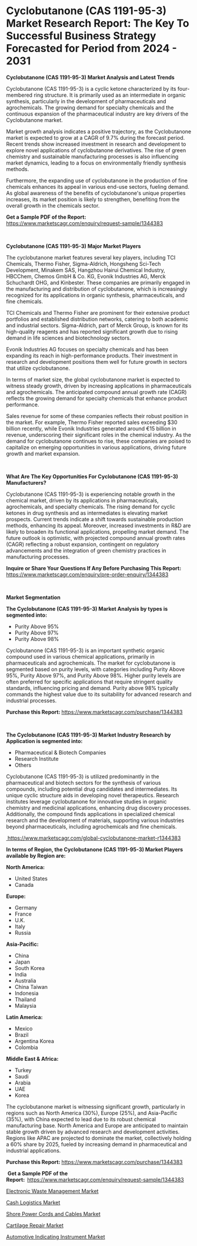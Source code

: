 <p><h1>Cyclobutanone (CAS 1191-95-3) Market Research Report: The Key To Successful Business Strategy Forecasted for Period from 2024 - 2031</h1></p><p><strong>Cyclobutanone (CAS 1191-95-3) Market Analysis and Latest Trends</strong></p>
<p><p>Cyclobutanone (CAS 1191-95-3) is a cyclic ketone characterized by its four-membered ring structure. It is primarily used as an intermediate in organic synthesis, particularly in the development of pharmaceuticals and agrochemicals. The growing demand for specialty chemicals and the continuous expansion of the pharmaceutical industry are key drivers of the Cyclobutanone market. </p><p>Market growth analysis indicates a positive trajectory, as the Cyclobutanone market is expected to grow at a CAGR of 9.7% during the forecast period. Recent trends show increased investment in research and development to explore novel applications of cyclobutanone derivatives. The rise of green chemistry and sustainable manufacturing processes is also influencing market dynamics, leading to a focus on environmentally friendly synthesis methods.</p><p>Furthermore, the expanding use of cyclobutanone in the production of fine chemicals enhances its appeal in various end-use sectors, fueling demand. As global awareness of the benefits of cyclobutanone's unique properties increases, its market position is likely to strengthen, benefiting from the overall growth in the chemicals sector.</p></p>
<p><strong>Get a Sample PDF of the Report:&nbsp;</strong> <a href="https://www.marketscagr.com/enquiry/request-sample/1344383?utm_campaign=1349&utm_medium=2&utm_source=Github&utm_content=ia&utm_term=30092024&utm_id=cyclobutanone-cas-1191-95-3">https://www.marketscagr.com/enquiry/request-sample/1344383</a></p>
<p>&nbsp;</p>
<p><strong>Cyclobutanone (CAS 1191-95-3) Major Market Players</strong></p>
<p><p>The cyclobutanone market features several key players, including TCI Chemicals, Thermo Fisher, Sigma-Aldrich, Hongsheng Sci-Tech Development, Minakem SAS, Hangzhou Hairui Chemical Industry, HBCChem, Chemos GmbH & Co. KG, Evonik Industries AG, Merck Schuchardt OHG, and Kinbester. These companies are primarily engaged in the manufacturing and distribution of cyclobutanone, which is increasingly recognized for its applications in organic synthesis, pharmaceuticals, and fine chemicals.</p><p>TCI Chemicals and Thermo Fisher are prominent for their extensive product portfolios and established distribution networks, catering to both academic and industrial sectors. Sigma-Aldrich, part of Merck Group, is known for its high-quality reagents and has reported significant growth due to rising demand in life sciences and biotechnology sectors.</p><p>Evonik Industries AG focuses on specialty chemicals and has been expanding its reach in high-performance products. Their investment in research and development positions them well for future growth in sectors that utilize cyclobutanone.</p><p>In terms of market size, the global cyclobutanone market is expected to witness steady growth, driven by increasing applications in pharmaceuticals and agrochemicals. The anticipated compound annual growth rate (CAGR) reflects the growing demand for specialty chemicals that enhance product performance.</p><p>Sales revenue for some of these companies reflects their robust position in the market. For example, Thermo Fisher reported sales exceeding $30 billion recently, while Evonik Industries generated around €15 billion in revenue, underscoring their significant roles in the chemical industry. As the demand for cyclobutanone continues to rise, these companies are poised to capitalize on emerging opportunities in various applications, driving future growth and market expansion.</p></p>
<p>&nbsp;</p>
<p><strong>What Are The Key Opportunities For Cyclobutanone (CAS 1191-95-3) Manufacturers?</strong></p>
<p><p>Cyclobutanone (CAS 1191-95-3) is experiencing notable growth in the chemical market, driven by its applications in pharmaceuticals, agrochemicals, and specialty chemicals. The rising demand for cyclic ketones in drug synthesis and as intermediates is elevating market prospects. Current trends indicate a shift towards sustainable production methods, enhancing its appeal. Moreover, increased investments in R&D are likely to broaden its functional applications, propelling market demand. The future outlook is optimistic, with projected compound annual growth rates (CAGR) reflecting a robust expansion, contingent on regulatory advancements and the integration of green chemistry practices in manufacturing processes.</p></p>
<p><strong>Inquire or Share Your Questions If Any Before Purchasing This Report:</strong> <a href="https://www.marketscagr.com/enquiry/pre-order-enquiry/1344383?utm_campaign=1349&utm_medium=2&utm_source=Github&utm_content=ia&utm_term=30092024&utm_id=cyclobutanone-cas-1191-95-3">https://www.marketscagr.com/enquiry/pre-order-enquiry/1344383</a></p>
<p>&nbsp;</p>
<p><strong>Market Segmentation</strong></p>
<p><strong>The Cyclobutanone (CAS 1191-95-3) Market Analysis by types is segmented into:</strong></p>
<p><ul><li>Purity Above 95%</li><li>Purity Above 97%</li><li>Purity Above 98%</li></ul></p>
<p><p>Cyclobutanone (CAS 1191-95-3) is an important synthetic organic compound used in various chemical applications, primarily in pharmaceuticals and agrochemicals. The market for cyclobutanone is segmented based on purity levels, with categories including Purity Above 95%, Purity Above 97%, and Purity Above 98%. Higher purity levels are often preferred for specific applications that require stringent quality standards, influencing pricing and demand. Purity above 98% typically commands the highest value due to its suitability for advanced research and industrial processes.</p></p>
<p><strong>Purchase this Report:&nbsp;</strong><a href="https://www.marketscagr.com/purchase/1344383?utm_campaign=1349&utm_medium=2&utm_source=Github&utm_content=ia&utm_term=30092024&utm_id=cyclobutanone-cas-1191-95-3">https://www.marketscagr.com/purchase/1344383</a></p>
<p>&nbsp;</p>
<p><strong>The Cyclobutanone (CAS 1191-95-3) Market Industry Research by Application is segmented into:</strong></p>
<p><ul><li>Pharmaceutical & Biotech Companies</li><li>Research Institute</li><li>Others</li></ul></p>
<p><p>Cyclobutanone (CAS 1191-95-3) is utilized predominantly in the pharmaceutical and biotech sectors for the synthesis of various compounds, including potential drug candidates and intermediates. Its unique cyclic structure aids in developing novel therapeutics. Research institutes leverage cyclobutanone for innovative studies in organic chemistry and medicinal applications, enhancing drug discovery processes. Additionally, the compound finds applications in specialized chemical research and the development of materials, supporting various industries beyond pharmaceuticals, including agrochemicals and fine chemicals.</p></p>
<p><a href="https://www.marketscagr.com/global-cyclobutanone-market-r1344383?utm_campaign=1349&utm_medium=2&utm_source=Github&utm_content=ia&utm_term=30092024&utm_id=cyclobutanone-cas-1191-95-3">&nbsp;https://www.marketscagr.com/global-cyclobutanone-market-r1344383</a></p>
<p><strong>In terms of Region, the Cyclobutanone (CAS 1191-95-3) Market Players available by Region are:</strong></p>
<p>
    <p> <strong> North America: </strong>
        <ul>
            <li>United States</li>
            <li>Canada</li>
        </ul>
        </p> 
    <p> <strong> Europe: </strong>
        <ul>
            <li>Germany</li>
            <li>France</li>
            <li>U.K.</li>
            <li>Italy</li>
            <li>Russia</li>
        </ul>
        </p> 
    <p> <strong> Asia-Pacific: </strong>
        <ul>
            <li>China</li>
            <li>Japan</li>
            <li>South Korea</li>
            <li>India</li>
            <li>Australia</li>
            <li>China Taiwan</li>
            <li>Indonesia</li>
            <li>Thailand</li>
            <li>Malaysia</li>
        </ul>
        </p> 
    <p> <strong> Latin America: </strong>
        <ul>
            <li>Mexico</li>
            <li>Brazil</li>
            <li>Argentina Korea</li>
            <li>Colombia</li>
        </ul>
        </p> 
    <p> <strong> Middle East & Africa: </strong>
        <ul>
            <li>Turkey</li>
            <li>Saudi</li>
            <li>Arabia</li>
            <li>UAE</li>
            <li>Korea</li>
        </ul>
    </p>
    </p>
<p><p>The cyclobutanone market is witnessing significant growth, particularly in regions such as North America (30%), Europe (25%), and Asia-Pacific (35%), with China expected to lead due to its robust chemical manufacturing base. North America and Europe are anticipated to maintain stable growth driven by advanced research and development activities. Regions like APAC are projected to dominate the market, collectively holding a 60% share by 2025, fueled by increasing demand in pharmaceutical and industrial applications.</p></p>
<p><strong>Purchase this Report: </strong><a href="https://www.marketscagr.com/purchase/1344383?utm_campaign=1349&utm_medium=2&utm_source=Github&utm_content=ia&utm_term=30092024&utm_id=cyclobutanone-cas-1191-95-3">https://www.marketscagr.com/purchase/1344383</a></p>
<p>&nbsp;<strong>Get a Sample PDF of the Report:&nbsp;&nbsp;</strong><a href="https://www.marketscagr.com/enquiry/request-sample/1344383?utm_campaign=1349&utm_medium=2&utm_source=Github&utm_content=ia&utm_term=30092024&utm_id=cyclobutanone-cas-1191-95-3">https://www.marketscagr.com/enquiry/request-sample/1344383</a></p>
<p><strong></strong></p>
<p><p><a href="https://www.linkedin.com/pulse/electronic-waste-management-market-forecasts-trends-impact-yktyf?utm_campaign=1349&utm_medium=2&utm_source=Github&utm_content=ia&utm_term=30092024&utm_id=cyclobutanone-cas-1191-95-3">Electronic Waste Management Market</a></p><p><a href="https://www.linkedin.com/pulse/driving-market-forces-cash-logistics-trends-future-forecasts-vodaf?utm_campaign=1349&utm_medium=2&utm_source=Github&utm_content=ia&utm_term=30092024&utm_id=cyclobutanone-cas-1191-95-3">Cash Logistics Market</a></p><p><a href="https://issuu.com/reportprime-2/docs/shore-power-cords-and-cables-market_43770d19d4e85f?utm_campaign=1349&utm_medium=2&utm_source=Github&utm_content=ia&utm_term=30092024&utm_id=cyclobutanone-cas-1191-95-3">Shore Power Cords and Cables Market</a></p><p><a href="https://www.linkedin.com/pulse/cartilage-repair-market2024-2031-industry-insights-investment-lx9sf?utm_campaign=1349&utm_medium=2&utm_source=Github&utm_content=ia&utm_term=30092024&utm_id=cyclobutanone-cas-1191-95-3">Cartilage Repair Market</a></p><p><a href="https://issuu.com/reportprime-2/docs/automotive-indicating-instrument-ma_75e9fa48ee0aeb?utm_campaign=1349&utm_medium=2&utm_source=Github&utm_content=ia&utm_term=30092024&utm_id=cyclobutanone-cas-1191-95-3">Automotive Indicating Instrument Market</a></p></p>